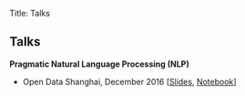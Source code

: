 Title: Talks

## Talks
**Pragmatic Natural Language Processing (NLP)**

- Open Data Shanghai, December 2016 [[Slides](https://github.com/fortiema/talks/blob/master/opendata2016sh/pragmatic-nlp-opendata2016sh.pdf), [Notebook](https://github.com/fortiema/notebooks/blob/master/Pragmatic%20NLP.ipynb)]

